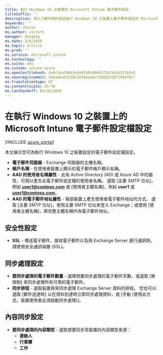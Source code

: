 ```yaml
---
title: 執行 Windows 10 之裝置的 Microsoft Intune 電子郵件設定
titleSuffix: ''
description: 深入了解可用於設定執行 Windows 10 之裝置上電子郵件設定的 Microsoft Intune 設定。
keywords: ''
author: vhorne
ms.author: victorh
manager: dougeby
ms.date: 3/6/2018
ms.topic: article
ms.prod: ''
ms.service: microsoft-intune
ms.technology: ''
ms.suite: ems
ms.custom: intune-azure
ms.openlocfilehash: 4a0c3eaf0643ede02b8c084d172b7a51d251b3a3
ms.sourcegitcommit: 5eba4bad151be32346aedc7cbb0333d71934f8cf
ms.translationtype: HT
ms.contentlocale: zh-TW
ms.lasthandoff: 04/16/2018
---
```

# <a name="email-profile-settings-in-microsoft-intune-for-devices-running-windows-10"></a>在執行 Windows 10 之裝置上的 Microsoft Intune 電子郵件設定檔設定

[!INCLUDE [azure_portal](./includes/azure_portal.md)]

本文展示您可為執行 Windows 10 之裝置設定的電子郵件設定檔設定。


- **電子郵件伺服器** - Exchange 伺服器的主機名稱。
- **帳戶名稱** - 在使用者裝置上顯示的電子郵件帳戶顯示名稱。
- **AAD 的使用者名稱屬性** - 此為 Active Directory (AD) 或 Azure AD 中的屬性，可用以產生此電子郵件設定檔的使用者名稱。 選取 [主要 SMTP 位址]，例如 **user1@contoso.com** 或 [使用者主體名稱]，例如 **user1** 或 **user1@contoso.com**。
- **AAD 的電子郵件地址屬性** - 每部裝置上產生使用者電子郵件地址的方式。 選取 [主要 SMTP 位址]，使用主要 SMTP 位址來登入 Exchange；或使用 [使用者主體名稱]，將完整主體名稱作為電子郵件地址。


## <a name="security-settings"></a>安全性設定

- **SSL** - 傳送電子郵件、接收電子郵件以及與 Exchange Server 進行通訊時，請使用安全通訊端層 (SSL)。



## <a name="synchronization-settings"></a>同步處理設定

- **要同步處理的電子郵件數量** - 選擇想要同步處理的電子郵件天數，或選取 [無限制] 來同步處理所有可用的電子郵件。
- **同步排程** - 選取裝置用來同步處理 Exchange Server 資料的排程。 您也可以選取 [郵件送達時] 以在資料到達時立即同步處理資料，或 [手動 (使用此方式，裝置使用者必須啟動同步處理)]。

## <a name="content-sync-settings"></a>內容同步設定

- **要同步處理的內容類型** - 選取想要同步至裝置的內容類型來源：
    - **連絡人**
    - **行事曆**
    - **工作**
